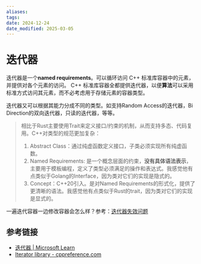 ```yaml
---
aliases: 
tags: 
date: 2024-12-24
date_modified: 2025-03-05
---
```


# 迭代器

迭代器是一个**named requirements**。可以循环访问 C++ 标准库容器中的元素，并提供对各个元素的访问。 C++ 标准库容器全都提供迭代器，以便**算法**可以采用标准方式访问其元素，而不必考虑用于存储元素的容器类型。

迭代器又可以根据其能力分成不同的类型。如支持Random Access的迭代器，Bi Direction的双向迭代器，只读的迭代器，等等。

> 相比于Rust主要使用Trait来定义接口/约束的机制，从而支持多态、代码复用。C++对类型的规范更加复杂：
> 1. Abstract Class：通过纯虚函数定义接口，子类必须实现所有纯虚函数。
> 2. Named Requirements: 是一个概念层面的约束，**没有具体语法表示**，主要用于模板编程，定义了类型必须满足的操作和表达式。我感觉他有点类似于Golang的Interface，因为类对它们的实现是隐式的。
> 3. Concept：C++20引入。是对Named Requirements的形式化，提供了更清晰的语法。我感觉他有点类似于Rust的trait，因为类对它们的实现是显式的。

一遍迭代容器一边修改容器会怎么样？参考：[迭代器失效问题](../../../随笔/posts/迭代器失效问题.md)

## 参考链接

- [迭代器 | Microsoft Learn](https://learn.microsoft.com/zh-cn/cpp/standard-library/iterators?view=msvc-170)
- [Iterator library - cppreference.com](https://en.cppreference.com/w/cpp/iterator)

